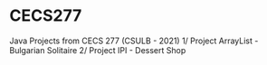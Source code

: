 # CECS277 
Java Projects from CECS 277 (CSULB - 2021)
1/ Project ArrayList - Bulgarian Solitaire
2/ Project IPI - Dessert Shop
